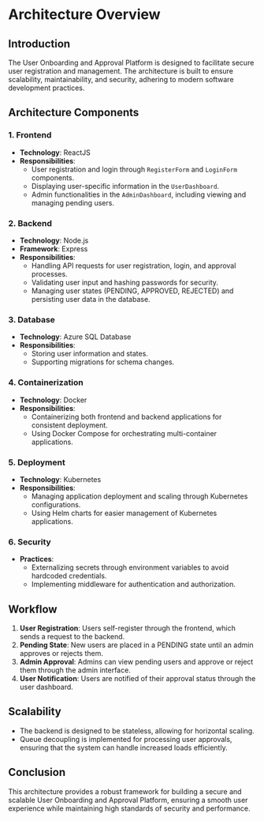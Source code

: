 # Architecture Overview

## Introduction
The User Onboarding and Approval Platform is designed to facilitate secure user registration and management. The architecture is built to ensure scalability, maintainability, and security, adhering to modern software development practices.

## Architecture Components

### 1. Frontend
- **Technology**: ReactJS
- **Responsibilities**:
  - User registration and login through `RegisterForm` and `LoginForm` components.
  - Displaying user-specific information in the `UserDashboard`.
  - Admin functionalities in the `AdminDashboard`, including viewing and managing pending users.

### 2. Backend
- **Technology**: Node.js
- **Framework**: Express
- **Responsibilities**:
  - Handling API requests for user registration, login, and approval processes.
  - Validating user input and hashing passwords for security.
  - Managing user states (PENDING, APPROVED, REJECTED) and persisting user data in the database.

### 3. Database
- **Technology**: Azure SQL Database
- **Responsibilities**:
  - Storing user information and states.
  - Supporting migrations for schema changes.

### 4. Containerization
- **Technology**: Docker
- **Responsibilities**:
  - Containerizing both frontend and backend applications for consistent deployment.
  - Using Docker Compose for orchestrating multi-container applications.

### 5. Deployment
- **Technology**: Kubernetes
- **Responsibilities**:
  - Managing application deployment and scaling through Kubernetes configurations.
  - Using Helm charts for easier management of Kubernetes applications.

### 6. Security
- **Practices**:
  - Externalizing secrets through environment variables to avoid hardcoded credentials.
  - Implementing middleware for authentication and authorization.

## Workflow
1. **User Registration**: Users self-register through the frontend, which sends a request to the backend.
2. **Pending State**: New users are placed in a PENDING state until an admin approves or rejects them.
3. **Admin Approval**: Admins can view pending users and approve or reject them through the admin interface.
4. **User Notification**: Users are notified of their approval status through the user dashboard.

## Scalability
- The backend is designed to be stateless, allowing for horizontal scaling.
- Queue decoupling is implemented for processing user approvals, ensuring that the system can handle increased loads efficiently.

## Conclusion
This architecture provides a robust framework for building a secure and scalable User Onboarding and Approval Platform, ensuring a smooth user experience while maintaining high standards of security and performance.